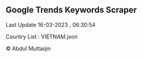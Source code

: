 

## Google Trends Keywords Scraper 
 
Last Update 16-03-2023 , 06:30:54

Country List :
VIETNAM.json



© Abdul Muttaqin 
